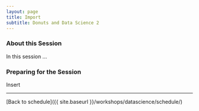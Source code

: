 ```yaml
---
layout: page
title: Import
subtitle: Donuts and Data Science 2
---
```


### About this Session

In this session ...

### Preparing for the Session

Insert

* * *

[Back to schedule]({{ site.baseurl }}/workshops/datascience/schedule/)